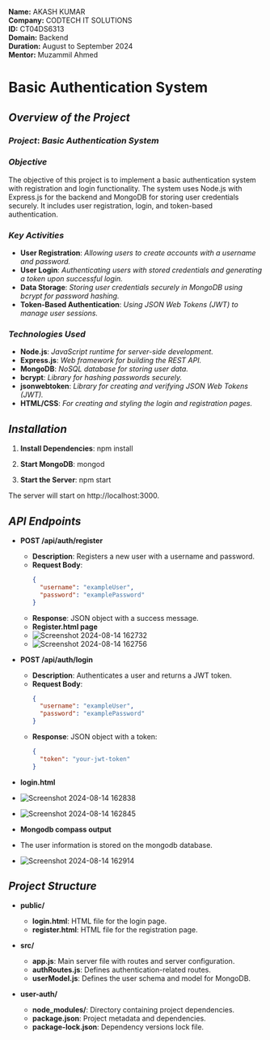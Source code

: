 **Name:** AKASH KUMAR  
**Company:** CODTECH IT SOLUTIONS  
**ID:** CT04DS6313  
**Domain:** Backend  
**Duration:** August to September 2024  
**Mentor:** Muzammil Ahmed  

# Basic Authentication System

## *Overview of the Project*

### *Project*: *Basic Authentication System*

### *Objective*  
The objective of this project is to implement a basic authentication system with registration and login functionality. The system uses Node.js with Express.js for the backend and MongoDB for storing user credentials securely. It includes user registration, login, and token-based authentication.

### *Key Activities*  
- **User Registration**: *Allowing users to create accounts with a username and password.*
- **User Login**: *Authenticating users with stored credentials and generating a token upon successful login.*
- **Data Storage**: *Storing user credentials securely in MongoDB using bcrypt for password hashing.*
- **Token-Based Authentication**: *Using JSON Web Tokens (JWT) to manage user sessions.*

### *Technologies Used*  
- **Node.js**: *JavaScript runtime for server-side development.*
- **Express.js**: *Web framework for building the REST API.*
- **MongoDB**: *NoSQL database for storing user data.*
- **bcrypt**: *Library for hashing passwords securely.*
- **jsonwebtoken**: *Library for creating and verifying JSON Web Tokens (JWT).*
- **HTML/CSS**: *For creating and styling the login and registration pages.*

## *Installation*

1. **Install Dependencies**:
   npm install
   
2. **Start MongoDB**:
   mongod

3. **Start the Server**:
   npm start

 The server will start on http://localhost:3000.
## *API Endpoints*

- **POST /api/auth/register**
  - **Description**: Registers a new user with a username and password.
  - **Request Body**:
    ```json
    {
      "username": "exampleUser",
      "password": "examplePassword"
    }
    ```
  - **Response**: JSON object with a success message.
  - **Register.html page**
  - ![Screenshot 2024-08-14 162732](https://github.com/user-attachments/assets/89fb11e8-46f2-4896-bbcf-f190f1dc00f5)
  - ![Screenshot 2024-08-14 162756](https://github.com/user-attachments/assets/d5442010-154d-468c-bcd3-c7db80c38116)


- **POST /api/auth/login**
  - **Description**: Authenticates a user and returns a JWT token.
  - **Request Body**:
    ```json
    {
      "username": "exampleUser",
      "password": "examplePassword"
    }
    ```
  - **Response**: JSON object with a token:
    ```json
    {
      "token": "your-jwt-token"
    }
    ```
 - **login.html**
 - ![Screenshot 2024-08-14 162838](https://github.com/user-attachments/assets/a4e227c2-f43f-49b5-b73f-2c771c8f5f6d)
 - ![Screenshot 2024-08-14 162845](https://github.com/user-attachments/assets/0a74b86a-468b-4dd4-8889-2a08006f2616)
- **Mongodb compass output**
- The user information is stored on the mongodb database.
-  ![Screenshot 2024-08-14 162914](https://github.com/user-attachments/assets/c8ef3cbd-6bb7-49de-b349-06e947e30606)

## *Project Structure*

- **public/**
  - **login.html**: HTML file for the login page.
  - **register.html**: HTML file for the registration page.

- **src/**
  - **app.js**: Main server file with routes and server configuration.
  - **authRoutes.js**: Defines authentication-related routes.
  - **userModel.js**: Defines the user schema and model for MongoDB.

- **user-auth/**
  - **node_modules/**: Directory containing project dependencies.
  - **package.json**: Project metadata and dependencies.
  - **package-lock.json**: Dependency versions lock file.
